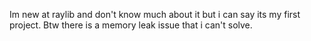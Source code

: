 Im new at raylib and don't know much about it but i can say its my first project.
Btw there is a memory leak issue that i can't solve. 

